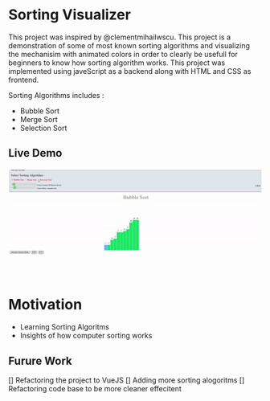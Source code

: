 # Sorting Visualizer

This project was inspired by @clementmihailwscu. This project is a demonstration of some of most known sorting algorithms and visualizing the mechanisim with animated colors in order to clearly be usefull for beginners to know how sorting algorithm works.
This project was implemented using javeScript as a backend along with HTML and CSS as frontend.

Sorting Algorithms includes :

- Bubble Sort
- Merge Sort
- Selection Sort

## Live Demo

![Sorting-Visualizer](./demo/demo.gif)

# Motivation

- Learning Sorting Algoritms
- Insights of how computer sorting works

## Furure Work

[] Refactoring the project to VueJS
[] Adding more sorting alogoritms
[] Refactoring code base to be more cleaner effecitent

